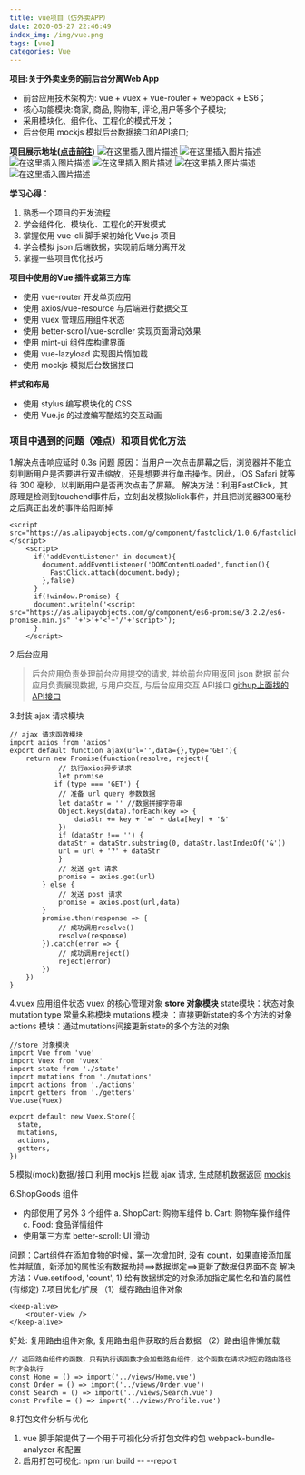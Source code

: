 ```yaml
---
title: vue项目（仿外卖APP）
date: 2020-05-27 22:46:49
index_img: /img/vue.png
tags: [vue]
categories: Vue
---
```


**项目:关于外卖业务的前后台分离Web App**

- 前台应用技术架构为: vue + vuex + vue-router + webpack + ES6； 
- 核心功能模块:商家, 商品, 购物车, 评论,用户等多个子模块;
- 采用模块化、组件化、工程化的模式开发；
- 后台使用 mockjs 模拟后台数据接口和API接口;

**项目展示地址([点击前往](http://tq07.gitee.io/vue-food))**
![在这里插入图片描述](https://img-blog.csdnimg.cn/20200430112702320.jpg?x-oss-process=image/watermark,type_ZmFuZ3poZW5naGVpdGk,shadow_10,text_aHR0cHM6Ly9ibG9nLmNzZG4ubmV0L3dlaXhpbl80MjY4NDg2MA==,size_16,color_FFFFFF,t_70)
![在这里插入图片描述](https://img-blog.csdnimg.cn/20200430112702289.jpg?x-oss-process=image/watermark,type_ZmFuZ3poZW5naGVpdGk,shadow_10,text_aHR0cHM6Ly9ibG9nLmNzZG4ubmV0L3dlaXhpbl80MjY4NDg2MA==,size_16,color_FFFFFF,t_70)
![在这里插入图片描述](https://img-blog.csdnimg.cn/20200430112702290.jpg?x-oss-process=image/watermark,type_ZmFuZ3poZW5naGVpdGk,shadow_10,text_aHR0cHM6Ly9ibG9nLmNzZG4ubmV0L3dlaXhpbl80MjY4NDg2MA==,size_16,color_FFFFFF,t_70)
![在这里插入图片描述](https://img-blog.csdnimg.cn/20200430112702280.jpg?x-oss-process=image/watermark,type_ZmFuZ3poZW5naGVpdGk,shadow_10,text_aHR0cHM6Ly9ibG9nLmNzZG4ubmV0L3dlaXhpbl80MjY4NDg2MA==,size_16,color_FFFFFF,t_70)
![在这里插入图片描述](https://img-blog.csdnimg.cn/20200430112702228.jpg?x-oss-process=image/watermark,type_ZmFuZ3poZW5naGVpdGk,shadow_10,text_aHR0cHM6Ly9ibG9nLmNzZG4ubmV0L3dlaXhpbl80MjY4NDg2MA==,size_16,color_FFFFFF,t_70)
![在这里插入图片描述](https://img-blog.csdnimg.cn/20200430112702136.jpg?x-oss-process=image/watermark,type_ZmFuZ3poZW5naGVpdGk,shadow_10,text_aHR0cHM6Ly9ibG9nLmNzZG4ubmV0L3dlaXhpbl80MjY4NDg2MA==,size_16,color_FFFFFF,t_70)



**学习心得：**
1) 熟悉一个项目的开发流程 
2) 学会组件化、模块化、工程化的开发模式 
3) 掌握使用 vue-cli 脚手架初始化 Vue.js 项目 
4) 学会模拟 json 后端数据，实现前后端分离开发 
5) 掌握一些项目优化技巧

**项目中使用的Vue 插件或第三方库**
- 使用 vue-router 开发单页应用
- 使用 axios/vue-resource 与后端进行数据交互
- 使用 vuex 管理应用组件状态 
- 使用 better-scroll/vue-scroller 实现页面滑动效果
- 使用 mint-ui 组件库构建界面 
- 使用 vue-lazyload 实现图片惰加载 
- 使用 mockjs 模拟后台数据接口

**样式和布局**
- 使用 stylus 编写模块化的 CSS 
- 使用 Vue.js 的过渡编写酷炫的交互动画 

### 项目中遇到的问题（难点）和项目优化方法
1.解决点击响应延时 0.3s 问题
原因：当用户一次点击屏幕之后，浏览器并不能立刻判断用户是否要进行双击缩放，还是想要进行单击操作。因此，iOS Safari 就等待 300 毫秒，以判断用户是否再次点击了屏幕。
解决方法：利用FastClick，其原理是检测到touchend事件后，立刻出发模拟click事件，并且把浏览器300毫秒之后真正出发的事件给阻断掉

```
<script src="https://as.alipayobjects.com/g/component/fastclick/1.0.6/fastclick.js"></script>
    <script>
      if('addEventListener' in document){
        document.addEventListener('DOMContentLoaded',function(){
          FastClick.attach(document.body);
        },false)
      }
      if(!window.Promise) { 
      document.writeln('<script src="https://as.alipayobjects.com/g/component/es6-promise/3.2.2/es6-promise.min.js" '+'>'+'<'+'/'+'script>'); 
      }
    </script>
```
2.后台应用

> 后台应用负责处理前台应用提交的请求, 并给前台应用返回 json 数据 
> 前台应用负责展现数据, 与用户交互, 与后台应用交互
> API接口  [githup上面找的API接口](https://github.com/bailicangdu/node-elm/blob/master/API.md)

3.封装 ajax 请求模块

```
// ajax 请求函数模块
import axios from 'axios'
export default function ajax(url='',data={},type='GET'){
    return new Promise(function(resolve, reject){
	        // 执行axios异步请求
	        let promise
           if (type === 'GET') { 
            // 准备 url query 参数数据 
            let dataStr = '' //数据拼接字符串 
            Object.keys(data).forEach(key => { 
                dataStr += key + '=' + data[key] + '&'
            })
            if (dataStr !== '') { 
            dataStr = dataStr.substring(0, dataStr.lastIndexOf('&')) 
            url = url + '?' + dataStr 
            }
            // 发送 get 请求 
            promise = axios.get(url) 
        } else { 
            // 发送 post 请求 
            promise = axios.post(url,data) 
        }
        promise.then(response => { 
            // 成功调用resolve()
            resolve(response) 
        }).catch(error => { 
            // 成功调用reject()
            reject(error) 
        }) 
    })
}
```
4.vuex 应用组件状态
vuex 的核心管理对象 **store 对象模块**
state模块：状态对象
mutation type 常量名称模块
mutations 模块 ：直接更新state的多个方法的对象
actions 模块：通过mutations间接更新state的多个方法的对象

```
//store 对象模块
import Vue from 'vue'
import Vuex from 'vuex'
import state from './state'
import mutations from './mutations' 
import actions from './actions'
import getters from './getters'
Vue.use(Vuex)

export default new Vuex.Store({
  state,
  mutations, 
  actions,
  getters,
})
```
5.模拟(mock)数据/接口
利用 mockjs 拦截 ajax 请求, 生成随机数据返回
[mockjs](http://mockjs.com/)

 6.ShopGoods 组件
 - 内部使用了另外 3 个组件
    a. ShopCart: 购物车组件 
    b. Cart: 购物车操作组件
    c. Food: 食品详情组件 
 - 使用第三方库 better-scroll: UI 滑动

 问题：Cart组件在添加食物的时候，第一次增加时, 没有 count，如果直接添加属性并赋值，新添加的属性没有数据劫持==>数据绑定==>更新了数据但界面不变 
 解决方法：Vue.set(food, 'count', 1) 给有数据绑定的对象添加指定属性名和值的属性(有绑定) 
7.项目优化/扩展
（1）缓存路由组件对象

```
<keep-alive> 
	<router-view /> 
</keep-alive>
```

好处: 复用路由组件对象, 复用路由组件获取的后台数据
（2）路由组件懒加载

```
// 返回路由组件的函数，只有执行该函数才会加载路由组件，这个函数在请求对应的路由路径时才会执行
const Home = () => import('../views/Home.vue')
const Order = () => import('../views/Order.vue')
const Search = () => import('../views/Search.vue')
const Profile = () => import('../views/Profile.vue')
```

8.打包文件分析与优化
1) vue 脚手架提供了一个用于可视化分析打包文件的包 webpack-bundle-analyzer 和配置
2) 启用打包可视化: npm run build  -- --report